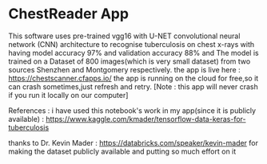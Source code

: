 # ChestReader App
This software uses pre-trained vgg16 with U-NET convolutional neural network (CNN) architecture to recognise tuberculosis on chest x-rays with having model accuracy 97% and validation accuracy 88% and The model is trained on a Dataset of 800 images(which is very small dataset) from two sources Shenzhen and Montgomery respectively. the app is live here : https://chestscanner.cfapps.io/
the app is running on the cloud for free,so it can crash sometimes,just refresh and retry.
[Note : this app will never crash if you run it locally on our computer]

References :
i have used this notebook's work in my app(since it is publicly available) : https://www.kaggle.com/kmader/tensorflow-data-keras-for-tuberculosis

thanks to Dr. Kevin Mader : https://databricks.com/speaker/kevin-mader for making the dataset publicly available and putting so much effort on it
